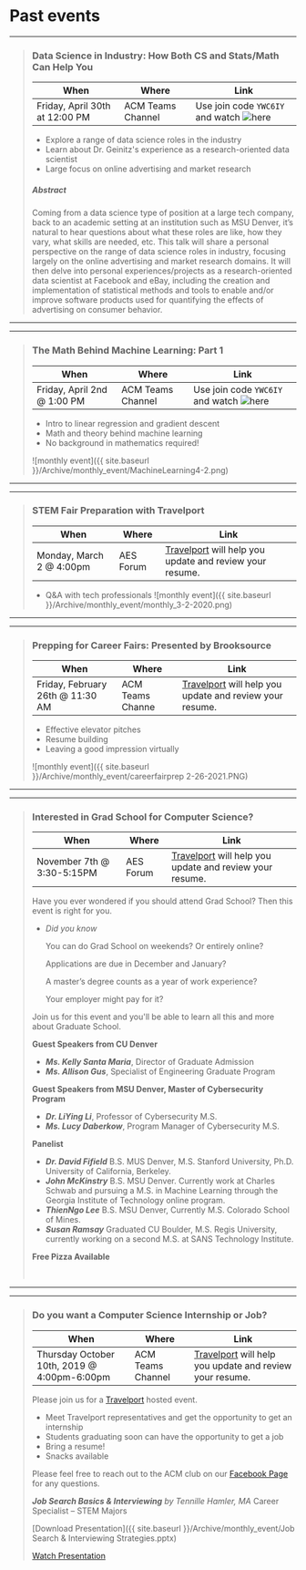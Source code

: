 # Past events

___

>### Data Science in Industry: How Both CS and Stats/Math Can Help You
>
> |When|Where|Link|
> |---|---|---|
> |Friday, April 30th at 12:00 PM|ACM Teams Channel|Use join code `YWC6IY` and watch ![here](https://web.microsoftstream.com/video/6fc1b450-f887-450e-9582-dd815d8d9b92)|
>
> * Explore a range of data science roles in the industry
> * Learn about Dr. Geinitz's experience as a research-oriented data scientist
> * Large focus on online advertising and market research
>
>##### Abstract
> Coming from a data science type of position at a large tech company, back to an academic setting at an institution such as MSU Denver, it’s natural to hear questions about what these roles are like, how they vary, what skills are needed, etc. This talk will share a personal perspective on the range of data science roles in industry, focusing largely on the online advertising and market research domains. It will then delve into personal experiences/projects as a research-oriented data scientist at Facebook and eBay, including the creation and implementation of statistical methods and tools to enable and/or improve software products used for quantifying the effects of advertising on consumer behavior.


___
___

> ### The Math Behind Machine Learning: Part 1
> 
> |When|Where|Link|
> |---|---|---|
> |Friday, April 2nd @ 1:00 PM |ACM Teams Channel|Use join code `YWC6IY` and watch ![here](https://web.microsoftstream.com/video/f35da5d6-b39f-44db-b0e4-75a4128c602b?list=studio)|
>
> * Intro to linear regression and gradient descent
> * Math and theory behind machine learning
> * No background in mathematics required!
>  
> 
> ![monthly event]({{ site.baseurl }}/Archive/monthly_event/MachineLearning4-2.png)


___
___

> ### STEM Fair Preparation with Travelport
> 
> |When|Where|Link|
> |---|---|---|
> |Monday, March 2 @ 4:00pm|AES Forum|[Travelport](https://www.travelport.com/) will help you update and review your resume.|
>
> * Q&A with tech professionals
> ![monthly event]({{ site.baseurl }}/Archive/monthly_event/monthly_3-2-2020.png)

___
___

> ### Prepping for Career Fairs: Presented by Brooksource
> 
> |When|Where|Link|
> |---|---|---|
> |Friday, February 26th @ 11:30 AM|ACM Teams Channe|[Travelport](https://www.travelport.com/) will help you update and review your resume.|
> 
> * Effective elevator pitches
> * Resume building
> * Leaving a good impression virtually
> 
> ![monthly event]({{ site.baseurl }}/Archive/monthly_event/careerfairprep 2-26-2021.PNG)

___
___

> ### Interested in Grad School for Computer Science?
> |When|Where|Link|
> |---|---|---|
> |November 7th @ 3:30-5:15PM|AES Forum|[Travelport](https://www.travelport.com/) will help you update and review your resume.|
> 
> Have you ever wondered if you should attend Grad School? Then this event is right for you.
> 
> * *Did you know*
> 
>   You can do Grad School on weekends? Or entirely online?
> 
>   Applications are due in December and January?
> 
>   A master’s degree counts as a year of work experience?
> 
>   Your employer might pay for it?
> 
> Join us for this event and you'll be able to learn all this and more about Graduate School.
> 
> **Guest Speakers from CU Denver**
> 
> * ***Ms. Kelly Santa Maria***, Director of Graduate Admission
> * ***Ms. Allison Gus***, Specialist of Engineering Graduate Program
> 
> **Guest Speakers from MSU Denver, Master of Cybersecurity Program**
> 
> * ***Dr. LiYing Li***, Professor of Cybersecurity M.S.
> * ***Ms. Lucy Daberkow***, Program Manager of Cybersecurity M.S.
> 
> **Panelist**
> 
> * ***Dr. David Fifield*** B.S. MUS Denver, M.S. Stanford University, Ph.D. University of California,
>   Berkeley.
> * ***John McKinstry*** B.S. MSU Denver. Currently work at Charles Schwab and pursuing a M.S. in
>   Machine Learning through the Georgia Institute of Technology online program.
> * ***ThienNgo Lee*** B.S. MSU Denver, Currently M.S. Colorado School of Mines.
> * ***Susan Ramsay*** Graduated CU Boulder, M.S. Regis University, currently working on a second M.S.
>   at SANS Technology Institute.
> 
> **Free Pizza Available**
> 
> <br>

___
___

> ### Do you want a Computer Science Internship or Job?
> 
> |When|Where|Link|
> |---|---|---|
> |Thursday October 10th, 2019 @ 4:00pm-6:00pm|ACM Teams Channel|[Travelport](https://www.travelport.com/) will help you update and review your resume.|
> 
> Please join us for a [Travelport](https://www.travelport.com/) hosted event.
> 
> * Meet Travelport representatives and get the opportunity to get an internship
> * Students graduating soon can have the opportunity to get a job
> * Bring a resume!
> * Snacks available
> 
> Please feel free to reach out to the ACM club on
> our [Facebook Page](https://www.facebook.com/MSUDenverACM/) for any questions.
> 
> ***Job Search Basics & Interviewing***
> *by Tennille Hamler, MA* Career Specialist – STEM Majors
> 
> [Download Presentation]({{ site.baseurl }}/Archive/monthly_event/Job Search & Interviewing Strategies.pptx)
> 
> [Watch Presentation](https://www.youtube.com/channel/UCibj3htcvDSivEzTDUeXOzg)
